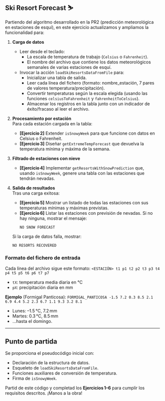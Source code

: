 ## Ski Resort Forecast ⛷️

Partiendo del algoritmo desarrollado en la PR2 (predicción meteorológica en estaciones de esquí), en este ejercicio actualizamos y ampliamos la funcionalidad para:

1. **Carga de datos**  
   - Leer desde el teclado:
     - La escala de temperatura de trabajo (`Celsius` o `Fahrenheit`).  
     - El nombre del archivo que contiene los datos meteorológicos semanales de varias estaciones de esquí.  
   - Invocar la acción `loadSkiResortsDataFromFile` para:
     - Inicializar una tabla de salida.  
     - Leer cada línea del fichero (formato: nombre_estación, 7 pares de valores temperatura/precipitación).  
     - Convertir temperaturas según la escala elegida (usando las funciones `celsiusToFahrenheit` y `fahrenheitToCelsius`).  
     - Almacenar los registros en la tabla junto con un indicador de éxito/fracaso al leer el archivo.

2. **Procesamiento por estación**  
   Para cada estación cargada en la tabla:
   - **[Ejercicio 2]** Extender `isSnowyWeek` para que funcione con datos en Celsius o Fahrenheit.  
   - **[Ejercicio 3]** Diseñar `getExtremeTempForecast` que devuelva la temperatura mínima y máxima de la semana.  

3. **Filtrado de estaciones con nieve**  
   - **[Ejercicio 4]** Implementar `getResortsWithSnowPrediction` que, usando `isSnowyWeek`, genere una tabla con las estaciones que tendrán nevadas.

4. **Salida de resultados**  
   Tras una carga exitosa:
   - **[Ejercicio 5]** Mostrar un listado de todas las estaciones con sus temperaturas mínimas y máximas previstas.  
   - **[Ejercicio 6]** Listar las estaciones con previsión de nevadas. Si no hay ninguna, mostrar el mensaje:
     ```
     NO SNOW FORECAST
     ```
   Si la carga de datos falla, mostrar:
    ```
    NO RESORTS RECOVERED
    ```

### Formato del fichero de entrada

Cada línea del archivo sigue este formato:
    ```
    <ESTACIÓN> t1 p1 t2 p2 t3 p3 t4 p4 t5 p5 t6 p6 t7 p7
    ```

- `tX`: temperatura media diaria en °C  
- `pX`: precipitación diaria en mm  

**Ejemplo** (Formigal Panticosa):
    ```
    FORMIGAL_PANTICOSA -1.5 7.2 0.3 8.5 2.1 6.9 4.4 5.2 2.3 6.7 1.1 9.3 3.2 8.1
    ```
- Lunes: –1.5 °C, 7.2 mm  
- Martes: 0.3 °C, 8.5 mm  
- …hasta el domingo.

---

## Punto de partida

Se proporciona el pseudocódigo inicial con:
- Declaración de la estructura de datos.  
- Esqueleto de `loadSkiResortsDataFromFile`.  
- Funciones auxiliares de conversión de temperatura.  
- Firma de `isSnowyWeek`.  

Partid de este código y completad los **Ejercicios 1–6** para cumplir los requisitos descritos. ¡Manos a la obra!  
